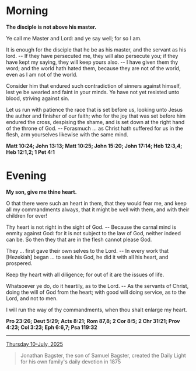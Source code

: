 # Morning

**The disciple is not above his master.**
 
Ye call me Master and Lord: and ye say well; for so I am.
 
It is enough for the disciple that he be as his master, and the servant as his lord. -- If they have persecuted me, they will also persecute you; if they have kept my saying, they will keep yours also. -- I have given them thy word; and the world hath hated them, because they are not of the world, even as I am not of the world.
 
Consider him that endured such contradiction of sinners against himself, lest ye be wearied and faint in your minds. Ye have not yet resisted unto blood, striving against sin.
 
Let us run with patience the race that is set before us, looking unto Jesus the author and finisher of our faith; who for the joy that was set before him endured the cross, despising the shame, and is set down at the right hand of the throne of God. -- Forasmuch ... as Christ hath suffered for us in the flesh, arm yourselves likewise with the same mind.  

**Matt 10:24; John 13:13; Matt 10:25; John 15:20; John 17:14; Heb 12:3,4; Heb 12:1,2; 1 Pet 4:1**

# Evening

**My son, give me thine heart.**
 
O that there were such an heart in them, that they would fear me, and keep all my commandments always, that it might be well with them, and with their children for ever!
 
Thy heart is not right in the sight of God. -- Because the carnal mind is enmity against God: for it is not subject to the law of God, neither indeed can be. So then they that are in the flesh cannot please God.
 
They ... first gave their own selves to the Lord. -- In every work that [Hezekiah] began ... to seek his God, he did it with all his heart, and prospered.
 
Keep thy heart with all diligence; for out of it are the issues of life.
 
Whatsoever ye do, do it heartily, as to the Lord. -- As the servants of Christ, doing the will of God from the heart; with good will doing service, as to the Lord, and not to men.
 
I will run the way of thy commandments, when thou shalt enlarge my heart.  

**Pro 23:26; Deut 5:29; Acts 8:21; Rom 87,8; 2 Cor 8:5; 2 Chr 31:21; Prov 4:23; Col 3:23; Eph 6:6,7; Psa 119:32**

---

[Thursday 10-July, 2025](https://t.me/s/daily_light)

> Jonathan Bagster, the son of Samuel Bagster, created the Daily Light for his own family's daily devotion in 1875

